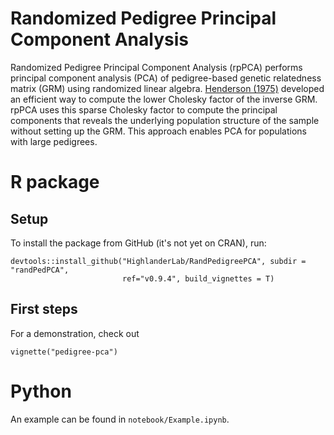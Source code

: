 # Randomized Pedigree Principal Component Analysis

Randomized Pedigree Principal Component Analysis (rpPCA) performs principal component analysis (PCA) of pedigree-based genetic relatedness matrix (GRM) using randomized linear algebra.
[Henderson (1975)](https://doi.org/10.3168/jds.S0022-0302(75)84776-X) developed an efficient way to compute the lower Cholesky factor of the inverse GRM.
rpPCA uses this sparse Cholesky factor to compute the principal components that reveals the underlying population structure of the sample without setting up the GRM.
This approach enables PCA for populations with large pedigrees.


# R package

## Setup
To install the package from GitHub (it's not yet on CRAN), run:
```
devtools::install_github("HighlanderLab/RandPedigreePCA", subdir = "randPedPCA",
                         ref="v0.9.4", build_vignettes = T)
```
## First steps
For a demonstration, check out
```
vignette("pedigree-pca")
```

# Python
An example can be found in `notebook/Example.ipynb`.
